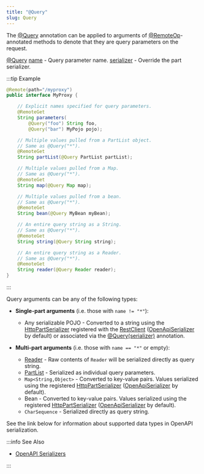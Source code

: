 ```yaml
---
title: "@Query"
slug: Query
---
```


The <a href="/site/apidocs/org/apache/juneau/http/annotation/Query.html" target="_blank">@Query</a> annotation can be applied to arguments of
<a href="/site/apidocs/org/apache/juneau/http/remote/RemoteOp.html" target="_blank">@RemoteOp</a>-annotated methods to denote that they are query parameters on the request.

<tree>
<node-0><java-annotation><a href="/site/apidocs/org/apache/juneau/http/annotation/Query.html" target="_blank">@Query</a></java-annotation></node-0>
<node-1><java-field><a href="/site/apidocs/org/apache/juneau/http/annotation/Query.html#name()" target="_blank">name</a> - Query parameter name.</java-field></node-1>
<node-1><java-field><a href="/site/apidocs/org/apache/juneau/http/annotation/Query.html#serializer()" target="_blank">serializer</a> - Override the part serializer.</java-field></node-1>
</tree>

:::tip Example
```java
@Remote(path="/myproxy")
public interface MyProxy {

    // Explicit names specified for query parameters.
    @RemoteGet
    String parameters(
        @Query("foo") String foo,
        @Query("bar") MyPojo pojo);

    // Multiple values pulled from a PartList object.
    // Same as @Query("*").
    @RemoteGet
    String partList(@Query PartList partList);

    // Multiple values pulled from a Map.
    // Same as @Query("*").
    @RemoteGet
    String map(@Query Map map);

    // Multiple values pulled from a bean.
    // Same as @Query("*").
    @RemoteGet
    String bean(@Query MyBean myBean);

    // An entire query string as a String.
    // Same as @Query("*").
    @RemoteGet
    String string(@Query String string);

    // An entire query string as a Reader.
    // Same as @Query("*").
    @RemoteGet
    String reader(@Query Reader reader);
}
```
:::

Query arguments can be any of the following types:

- **Single-part arguments** (i.e. those with `name != "*"`):
  - Any serializable POJO - Converted to a string using the <a href="/site/apidocs/org/apache/juneau/httppart/HttpPartSerializer.html" target="_blank">HttpPartSerializer</a> registered with the <a href="/site/apidocs/org/apache/juneau/rest/client/RestClient.html" target="_blank">RestClient</a> (<a href="/site/apidocs/org/apache/juneau/oapi/OpenApiSerializer.html" target="_blank">OpenApiSerializer</a> by default) or associated via the <a href="/site/apidocs/org/apache/juneau/http/annotation/Query.html#serializer()" target="_blank">@Query(serializer)</a> annotation.

- **Multi-part arguments** (i.e. those with `name == "*"` or empty):
  - <a href="https://docs.oracle.com/en/java/javase/17/docs/api/java.base/java/io/Reader.html" target="_blank">Reader</a> - Raw contents of `Reader` will be serialized directly as query string.
  - <a href="/site/apidocs/org/apache/juneau/http/part/PartList.html" target="_blank">PartList</a> - Serialized as individual query parameters.
  - `Map<String,Object>` - Converted to key-value pairs. Values serialized using the registered <a href="/site/apidocs/org/apache/juneau/httppart/HttpPartSerializer.html" target="_blank">HttpPartSerializer</a> (<a href="/site/apidocs/org/apache/juneau/oapi/OpenApiSerializer.html" target="_blank">OpenApiSerializer</a> by default).
  - Bean - Converted to key-value pairs. Values serialized using the registered <a href="/site/apidocs/org/apache/juneau/httppart/HttpPartSerializer.html" target="_blank">HttpPartSerializer</a> (<a href="/site/apidocs/org/apache/juneau/oapi/OpenApiSerializer.html" target="_blank">OpenApiSerializer</a> by default).
  - `CharSequence` - Serialized directly as query string.

See the link below for information about supported data types in OpenAPI serialization.

:::info See Also

- [OpenAPI Serializers](/docs/topics/OpenApiSerializers)

:::